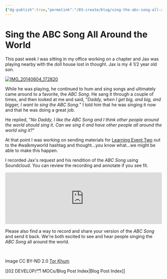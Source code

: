 ```yaml
---
{"dg-publish":true,"permalink":"/03-create/blog/sing-the-abc-song-all-around-the-world/","title":"Sing the \"ABC Song\" All Around the World","tags":["walkmyworld"]}
---
```


# Sing the ABC Song All Around the World

This past week I was sitting in my office working on a chapter and Jax was playing nearby with the doll house lost in thought. Jax is my 4 1/2 year old son.

[![IMG_20140604_172820](images/IMG_20140604_172820-300x225.jpg)](http://wiobyrne.com/wp-content/uploads/2015/01/IMG_20140604_172820.jpg)

While he was playing, he continued to hum and sing songs and ultimately came around to a favorite, the _ABC Song_. He sang it through a couple of times, and then looked at me and said, "_Daddy, when I get big, and big, and bigger, I want to sing the ABC Song._" I told him that he was singing it now and that he was doing a great job.

He replied, "_No Daddy, I like the ABC Song and I think other people around the world should sing it. Can we sing it and have other people all around the world sing it?_"

At that point I was working on sending materials for [Learning Event Two](https://sites.google.com/site/walkmyworldproject/2015-learning-events/virtual-high-five) out to the #walkmyworld hashtag and thought...you know what...we might be able to make this happen.

I recorded Jax's request and his rendition of the _ABC Song_ using Soundcloud. You can review the recording and annotate if you see fit. 

<iframe src="https://w.soundcloud.com/player/?url=https%3A//api.soundcloud.com/tracks/188629742&amp;color=ff5500&amp;auto_play=false&amp;hide_related=false&amp;show_comments=true&amp;show_user=true&amp;show_reposts=false" width="100%" height="166" frameborder="no" scrolling="no"></iframe>

Please also find a way to record and share your version of the _ABC Song_ and send it back. We're both excited to see and hear people singing the _ABC Song_ all around the world.

 

Image CC BY-ND 2.0 [Tor Khum](https://www.flickr.com/photos/torkhum/2179296751/in/photolist-aaNJh-euDX5-n1HZSC-pizKcf-6z8iaL-abf4A-96253y-8w4FKU-6v7UrJ-d5Uex-JVJT9-dyVFdS-5kaacS-5JziCn-7fEJ5d-euCXw-euD7n-4jzsZV-euD55-euDan-bDgC2w-8eqYn-bBFxov-bSbkSn-vTVyU-aNVKAM-5U8cku-ekahtd-5gXwdd-8bCAKU-z8GaE-6eryYs-8v4Rb3-5hpTTb-bD8UcH-4E42hF-bD8Uy8-bD8Vsr-de8vnA-961JaE-boLGVJ-avebkW-5U8ckq-5U8cks-5U8z21-5U8z1G-5U8z23-DqRr7-8XvDx-8bCJec)

[[02 DEVELOP/🗂️ MOCs/Blog Post Index\|Blog Post Index]]